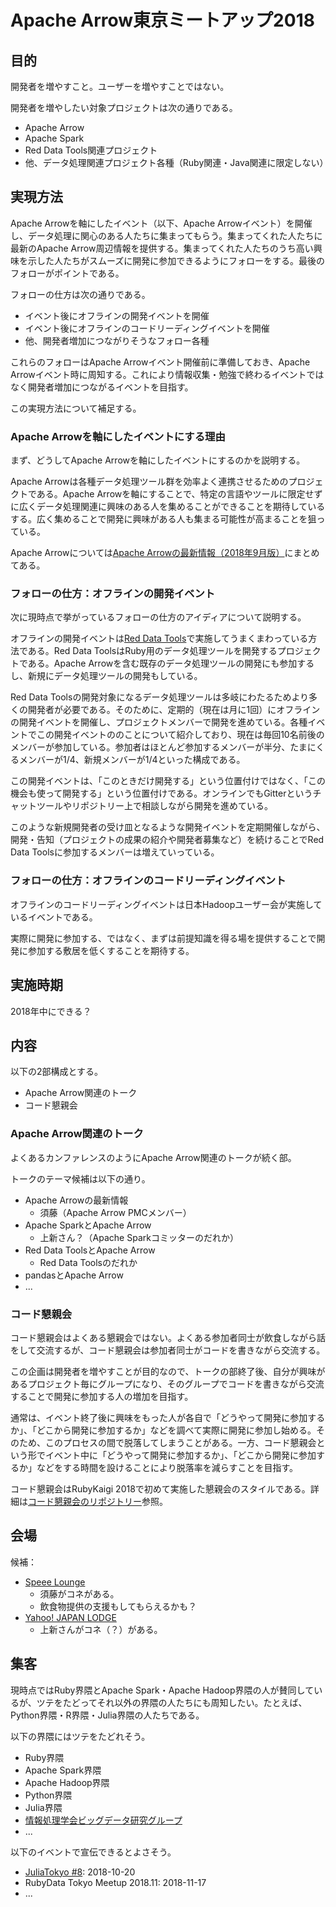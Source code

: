 # Apache Arrow東京ミートアップ2018

## 目的

開発者を増やすこと。ユーザーを増やすことではない。

開発者を増やしたい対象プロジェクトは次の通りである。

  * Apache Arrow
  * Apache Spark
  * Red Data Tools関連プロジェクト
  * 他、データ処理関連プロジェクト各種（Ruby関連・Java関連に限定しない）

## 実現方法

Apache Arrowを軸にしたイベント（以下、Apache Arrowイベント）を開催し、データ処理に関心のある人たちに集まってもらう。集まってくれた人たちに最新のApache Arrow周辺情報を提供する。集まってくれた人たちのうち高い興味を示した人たちがスムーズに開発に参加できるようにフォローをする。最後のフォローがポイントである。

フォローの仕方は次の通りである。

  * イベント後にオフラインの開発イベントを開催
  * イベント後にオフラインのコードリーディングイベントを開催
  * 他、開発者増加につながりそうなフォロー各種

これらのフォローはApache Arrowイベント開催前に準備しておき、Apache Arrowイベント時に周知する。これにより情報収集・勉強で終わるイベントではなく開発者増加につながるイベントを目指す。

この実現方法について補足する。

### Apache Arrowを軸にしたイベントにする理由

まず、どうしてApache Arrowを軸にしたイベントにするのかを説明する。

Apache Arrowは各種データ処理ツール群を効率よく連携させるためのプロジェクトである。Apache Arrowを軸にすることで、特定の言語やツールに限定せずに広くデータ処理関連に興味のある人を集めることができることを期待しているする。広く集めることで開発に興味がある人も集まる可能性が高まることを狙っている。

Apache Arrowについては[Apache Arrowの最新情報（2018年9月版）](https://www.clear-code.com/blog/2018/9/5.html)にまとめてある。

### フォローの仕方：オフラインの開発イベント

次に現時点で挙がっているフォローの仕方のアイディアについて説明する。

オフラインの開発イベントは[Red Data Tools](https://red-data-tools.github.io/ja/)で実施してうまくまわっている方法である。Red Data ToolsはRuby用のデータ処理ツールを開発するプロジェクトである。Apache Arrowを含む既存のデータ処理ツールの開発にも参加するし、新規にデータ処理ツールの開発もしている。

Red Data Toolsの開発対象になるデータ処理ツールは多岐にわたるためより多くの開発者が必要である。そのために、定期的（現在は月に1回）にオフラインの開発イベントを開催し、プロジェクトメンバーで開発を進めている。各種イベントでこの開発イベントののことについて紹介しており、現在は毎回10名前後のメンバーが参加している。参加者はほとんど参加するメンバーが半分、たまにくるメンバーが1/4、新規メンバーが1/4といった構成である。

この開発イベントは、「このときだけ開発する」という位置付けではなく、「この機会も使って開発する」という位置付けである。オンラインでもGitterというチャットツールやリポジトリー上で相談しながら開発を進めている。

このような新規開発者の受け皿となるような開発イベントを定期開催しながら、開発・告知（プロジェクトの成果の紹介や開発者募集など）を続けることでRed Data Toolsに参加するメンバーは増えていっている。

### フォローの仕方：オフラインのコードリーディングイベント

オフラインのコードリーディングイベントは日本Hadoopユーザー会が実施しているイベントである。

実際に開発に参加する、ではなく、まずは前提知識を得る場を提供することで開発に参加する敷居を低くすることを期待する。

## 実施時期

2018年中にできる？

## 内容

以下の2部構成とする。

  * Apache Arrow関連のトーク
  * コード懇親会

### Apache Arrow関連のトーク

よくあるカンファレンスのようにApache Arrow関連のトークが続く部。

トークのテーマ候補は以下の通り。

  * Apache Arrowの最新情報
    * 須藤（Apache Arrow PMCメンバー）
  * Apache SparkとApache Arrow
    * 上新さん？（Apache Sparkコミッターのだれか）
  * Red Data ToolsとApache Arrow
    * Red Data Toolsのだれか
  * pandasとApache Arrow
  * ...

### コード懇親会

コード懇親会はよくある懇親会ではない。よくある参加者同士が飲食しながら話をして交流するが、コード懇親会は参加者同士がコードを書きながら交流する。

この企画は開発者を増やすことが目的なので、トークの部終了後、自分が興味があるプロジェクト毎にグループになり、そのグループでコードを書きながら交流することで開発に参加する人の増加を目指す。

通常は、イベント終了後に興味をもった人が各自で「どうやって開発に参加するか」、「どこから開発に参加するか」などを調べて実際に開発に参加し始める。そのため、このプロセスの間で脱落してしまうことがある。一方、コード懇親会という形でイベント中に「どうやって開発に参加するか」、「どこから開発に参加するか」などをする時間を設けることにより脱落率を減らすことを目指す。

コード懇親会はRubyKaigi 2018で初めて実施した懇親会のスタイルである。詳細は[コード懇親会のリポジトリー](https://github.com/speee/code-party)参照。

## 会場

候補：

  * [Speee Lounge](https://tech.speee.jp/entry/2017/05/26/101342)
    * 須藤がコネがある。
    * 飲食物提供の支援もしてもらえるかも？
  * [Yahoo! JAPAN LODGE](https://lodge.yahoo.co.jp/)
    * 上新さんがコネ（？）がある。

## 集客

現時点ではRuby界隈とApache Spark・Apache Hadoop界隈の人が賛同しているが、ツテをたどってそれ以外の界隈の人たちにも周知したい。たとえば、Python界隈・R界隈・Julia界隈の人たちである。

以下の界隈にはツテをたどれそう。

  * Ruby界隈
  * Apache Spark界隈
  * Apache Hadoop界隈
  * Python界隈
  * Julia界隈
  * [情報処理学会ビッグデータ研究グループ](https://sites.google.com/view/ipsj-bpd/)
  * ...

以下のイベントで宣伝できるとよさそう。

  * [JuliaTokyo #8](https://juliatokyo.connpass.com/event/100780/): 2018-10-20
  * RubyData Tokyo Meetup 2018.11: 2018-11-17
  * ...
